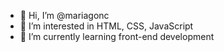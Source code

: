- 👋 Hi, I’m @mariagonc
- 👀 I’m interested in HTML, CSS, JavaScript
- 🌱 I’m currently learning front-end development
